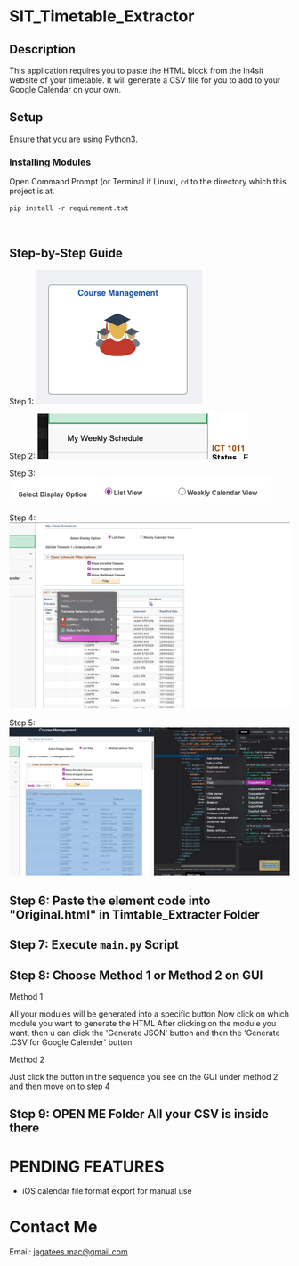 # SIT_Timetable_Extractor

## Description

This application requires you to paste the HTML block from the In4sit website of your timetable. It will generate a CSV file for you to add to your Google Calendar on your own.

## Setup

Ensure that you are using Python3.

### Installing Modules

Open Command Prompt (or Terminal if Linux), `cd` to the directory which this project is at.

```
pip install -r requirement.txt
```

<br>

## Step-by-Step Guide

Step 1:
![Step 1](./instruction_image/one.png)
<br>

Step 2:
![Step 2](./instruction_image/two.png)
<br>

Step 3:
![Step 3](./instruction_image/three.png)
<br>

Step 4:
![Step 4](./instruction_image/four.png)
<br>

Step 5:
![Step 5](./instruction_image/five.png)
<br>

## Step 6: Paste the element code into "Original.html" in Timtable_Extracter Folder

## Step 7: Execute `main.py` Script

## Step 8: Choose Method 1 or Method 2 on GUI

Method 1

All your modules will be generated into a specific button Now click on which module you want to generate the HTML
After clicking on the module you want, then u can click the 'Generate JSON' button and then the 'Generate .CSV for Google Calender' button

Method 2

Just click the button in the sequence you see on the GUI under method 2 and then move on to step 4

## Step 9: OPEN ME Folder All your CSV is inside there

# PENDING FEATURES

- iOS calendar file format export for manual use

# Contact Me

Email: jagatees.mac@gmail.com
